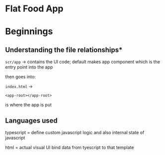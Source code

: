 # Flat Food App

# Beginnings
## Understanding the file relationships*

`scr/app` -> contains the UI code; default makes app component which is the entry point into the app

then goes into:
    
`index.html` ->  

    <app-root></app-root>
 
 is where the app is put

 ## Languages used
 typescript = define custom javascript logic and also internal state of javascript
 
html = actual visual UI bind data from tyescript to that template
 